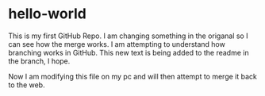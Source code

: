 # hello-world
This is my first GitHub Repo.  I am changing something in the origanal so I can see how the merge works.
I am attempting to understand how branching works in GitHub.  This new text is being added to the readme in the branch, I hope.

Now I am modifying this file on my pc and will then attempt to merge it back to the web.
